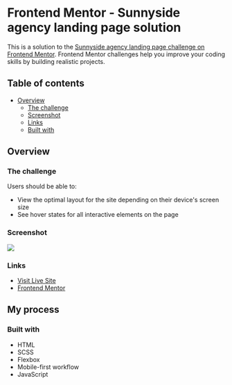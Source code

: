 # Frontend Mentor - Sunnyside agency landing page solution

This is a solution to the [Sunnyside agency landing page challenge on Frontend Mentor](https://www.frontendmentor.io/challenges/sunnyside-agency-landing-page-7yVs3B6ef). Frontend Mentor challenges help you improve your coding skills by building realistic projects.

## Table of contents

- [Overview](#overview)
  - [The challenge](#the-challenge)
  - [Screenshot](#screenshot)
  - [Links](#links)
  - [Built with](#built-with)
  

## Overview

### The challenge

Users should be able to:

- View the optimal layout for the site depending on their device's screen size
- See hover states for all interactive elements on the page

### Screenshot

![](./assets/screenshot.jpg)

### Links

- [Visit Live Site](https://nakul003.github.io/Frontend-Projects/Agency-Landing-Page/)
- [Frontend Mentor](https://www.frontendmentor.io/profile/Nakul003)

## My process

### Built with

- HTML
- SCSS
- Flexbox
- Mobile-first workflow
- JavaScript
